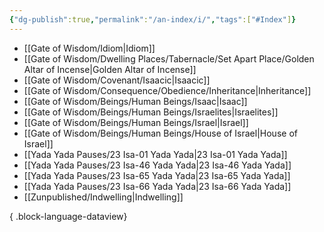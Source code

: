 ```yaml
---
{"dg-publish":true,"permalink":"/an-index/i/","tags":["#Index"]}
---
```



- [[Gate of Wisdom/Idiom\|Idiom]]
- [[Gate of Wisdom/Dwelling Places/Tabernacle/Set Apart Place/Golden Altar of Incense\|Golden Altar of Incense]]
- [[Gate of Wisdom/Covenant/Isaacic\|Isaacic]]
- [[Gate of Wisdom/Consequence/Obedience/Inheritance\|Inheritance]]
- [[Gate of Wisdom/Beings/Human Beings/Isaac\|Isaac]]
- [[Gate of Wisdom/Beings/Human Beings/Israelites\|Israelites]]
- [[Gate of Wisdom/Beings/Human Beings/Israel\|Israel]]
- [[Gate of Wisdom/Beings/Human Beings/House of Israel\|House of Israel]]
- [[Yada Yada Pauses/23 Isa-01 Yada Yada\|23 Isa-01 Yada Yada]]
- [[Yada Yada Pauses/23 Isa-46 Yada Yada\|23 Isa-46 Yada Yada]]
- [[Yada Yada Pauses/23 Isa-65 Yada Yada\|23 Isa-65 Yada Yada]]
- [[Yada Yada Pauses/23 Isa-66 Yada Yada\|23 Isa-66 Yada Yada]]
- [[Zunpublished/Indwelling\|Indwelling]]

{ .block-language-dataview}